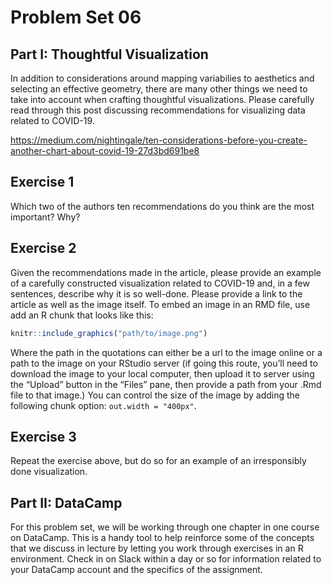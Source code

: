 Problem Set 06
================

## Part I: Thoughtful Visualization

In addition to considerations around mapping variabilies to aesthetics
and selecting an effective geometry, there are many other things we need
to take into account when crafting thoughtful visualizations. Please
carefully read through this post discussing recommendations for
visualizing data related to
COVID-19.

<https://medium.com/nightingale/ten-considerations-before-you-create-another-chart-about-covid-19-27d3bd691be8>

## Exercise 1

Which two of the authors ten recommendations do you think are the most
important? Why?

## Exercise 2

Given the recommendations made in the article, please provide an example
of a carefully constructed visualization related to COVID-19 and, in a
few sentences, describe why it is so well-done. Please provide a link to
the article as well as the image itself. To embed an image in an RMD
file, use add an R chunk that looks like this:

``` r
knitr::include_graphics("path/to/image.png")
```

Where the path in the quotations can either be a url to the image online
or a path to the image on your RStudio server (if going this route,
you’ll need to download the image to your local computer, then upload
it to server using the “Upload” button in the “Files” pane, then provide
a path from your .Rmd file to that image.) You can control the size of
the image by adding the following chunk option: `out.width = "400px"`.

## Exercise 3

Repeat the exercise above, but do so for an example of an irresponsibly
done visualization.

## Part II: DataCamp

For this problem set, we will be working through one chapter in one
course on DataCamp. This is a handy tool to help reinforce some of the
concepts that we discuss in lecture by letting you work through
exercises in an R environment. Check in on Slack within a day or so for
information related to your DataCamp account and the specifics of the
assignment.
